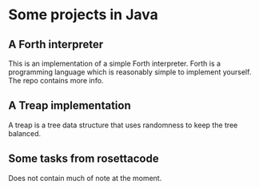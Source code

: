 # Some projects in Java

## A Forth interpreter

This is an implementation of a simple Forth interpreter. Forth is a programming language which is reasonably simple to implement yourself. The repo contains more info.

## A Treap implementation

A treap is a tree data structure that uses randomness to keep the tree balanced.

## Some tasks from rosettacode

Does not contain much of note at the moment.
